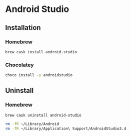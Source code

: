 # Android Studio

## Installation

### Homebrew

```sh
brew cask install android-studio
```

### Chocolatey

```sh
choco install -y androidstudio
```

## Uninstall

### Homebrew

```sh
brew cask uninstall android-studio
```

```sh
rm -fR ~/Library/Android
rm -fR ~/Library/Application\ Support/AndroidStudio3.4
```
